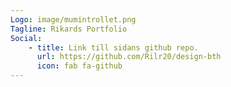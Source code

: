 ```yaml
---
Logo: image/mumintrollet.png
Tagline: Rikards Portfolio
Social:
    - title: Link till sidans github repo.
      url: https://github.com/Rilr20/design-bth
      icon: fab fa-github
---
```

